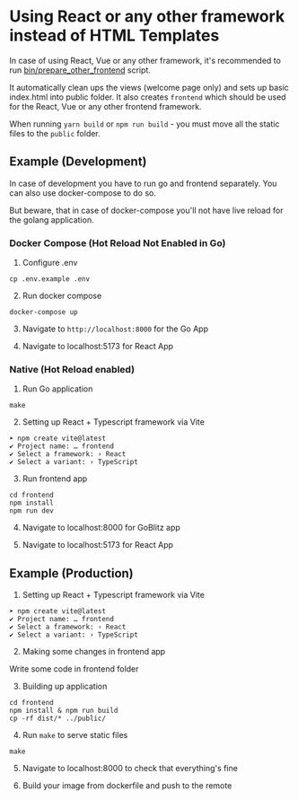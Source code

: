# Using React or any other framework instead of HTML Templates

In case of using React, Vue or any other framework, it's recommended to run [bin/prepare_other_frontend](../../bin/prepare_other_frontend.sh) script.

It automatically clean ups the views (welcome page only) and sets up basic index.html into public folder. It also creates `frontend` which should be used for the React, Vue or any other frontend framework.

When running `yarn build` or `npm run build` - you must move all the static files to the `public` folder.

## Example (Development)

In case of development you have to run go and frontend separately. You can also use docker-compose to do so.

But beware, that in case of docker-compose you'll not have live reload for the golang application.

### Docker Compose (Hot Reload Not Enabled in Go)

1. Configure .env

```
cp .env.example .env
```

2. Run docker compose

```
docker-compose up
```

3. Navigate to `http://localhost:8000` for the Go App

4. Navigate to localhost:5173 for React App

### Native (Hot Reload enabled)

1. Run Go application

```
make
```

2. Setting up React + Typescript framework via Vite

```
➤ npm create vite@latest
✔ Project name: … frontend
✔ Select a framework: › React
✔ Select a variant: › TypeScript
```

3. Run frontend app

```
cd frontend
npm install
npm run dev
```

4. Navigate to localhost:8000 for GoBlitz app

5. Navigate to localhost:5173 for React App

## Example (Production)

1. Setting up React + Typescript framework via Vite

```
➤ npm create vite@latest
✔ Project name: … frontend
✔ Select a framework: › React
✔ Select a variant: › TypeScript
```

2. Making some changes in frontend app

Write some code in frontend folder

3. Building up application

```
cd frontend
npm install & npm run build
cp -rf dist/* ../public/
```

4. Run `make` to serve static files

```
make
```

5. Navigate to localhost:8000 to check that everything's fine

6. Build your image from dockerfile and push to the remote